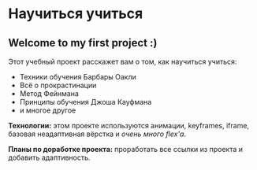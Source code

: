 # Научиться учиться
## Welcome to my first project :)

Этот учебный проект расскажет вам о том, как научиться учиться:
* Техники обучения Барбары Оакли
* Всё о прокрастинации
* Метод Фейнмана
* Принципы обучения Джоша Кауфмана
* и многое другое

**Технологии:** этом проекте используются анимации, keyframes, iframe, базовая неадаптивная вёрстка и *очень много flex'а*.

**Планы по доработке проекта:** проработать все ссылки из проекта и добавить адаптивность.